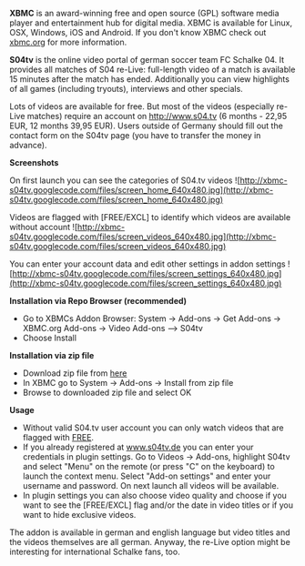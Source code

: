 **XBMC** is an award-winning free and open source (GPL) software media player and entertainment hub for digital media. XBMC is available for Linux, OSX, Windows, iOS and Android. If you don't know XBMC check out [xbmc.org](http://www.xbmc.org) for more information.

**S04tv** is the online video portal of german soccer team FC Schalke 04. It provides all matches of S04 re-Live: full-length video of a match is available 15 minutes after the match has ended. Additionally you can view highlights of all games (including tryouts), interviews and other specials.

Lots of videos are available for free. But most of the videos (especially re-Live matches)  require an account on http://www.s04.tv (6 months - 22,95 EUR, 12 months 39,95 EUR). Users outside of Germany should fill out the contact form on the S04tv page (you have to transfer the money in advance).

**Screenshots**

On first launch you can see the categories of S04.tv videos
![http://xbmc-s04tv.googlecode.com/files/screen_home_640x480.jpg](http://xbmc-s04tv.googlecode.com/files/screen_home_640x480.jpg)

Videos are flagged with [FREE/EXCL] to identify which videos are available without account
![http://xbmc-s04tv.googlecode.com/files/screen_videos_640x480.jpg](http://xbmc-s04tv.googlecode.com/files/screen_videos_640x480.jpg)

You can enter your account data and edit other settings in addon settings
![http://xbmc-s04tv.googlecode.com/files/screen_settings_640x480.jpg](http://xbmc-s04tv.googlecode.com/files/screen_settings_640x480.jpg)

**Installation via Repo Browser (recommended)**
  * Go to XBMCs Addon Browser: System -> Add-ons -> Get Add-ons -> XBMC.org Add-ons -> Video Add-ons --> S04tv
  * Choose Install


**Installation via zip file**
  * Download zip file from [here](https://xbmc-s04tv.googlecode.com/svn/release/plugin.video.s04tv-3.0.1.zip)
  * In XBMC go to System -> Add-ons -> Install from zip file
  * Browse to downloaded zip file and select OK


**Usage**
  * Without valid S04.tv user account you can only watch videos that are flagged with [FREE](FREE.md).
  * If you already registered at www.s04tv.de you can enter your credentials in plugin settings. Go to Videos -> Add-ons, highlight S04tv and select "Menu" on the remote (or press "C" on the keyboard) to launch the context menu. Select "Add-on settings" and enter your username and password. On next launch all videos will be available.
  * In plugin settings you can also choose video quality and choose if you want to see the [FREE/EXCL] flag and/or the date in video titles or if you want to hide exclusive videos.

The addon is available in german and english language but video titles and the videos themselves are all german. Anyway, the re-Live option might be interesting for international Schalke fans, too.
